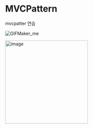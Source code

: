 # MVCPattern

mvcpatter 연습

![GIFMaker_me](https://github.com/LeeHyeonHo-127/MVCPattern/assets/84439622/a4a554aa-092a-421d-83ab-4d7d11d8d652)




<img width="264" alt="image" src="https://github.com/LeeHyeonHo-127/MVCPattern/assets/84439622/37a2c3a2-b7aa-46f6-8600-7cda4e585067">
